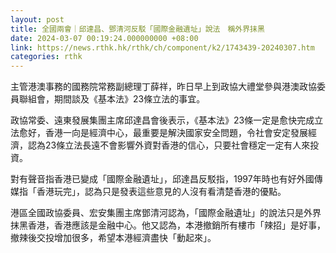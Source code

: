 ```yaml
---
layout: post
title: 全國兩會｜邱達昌、鄧清河反駁「國際金融遺址」說法　稱外界抹黑
date: 2024-03-07 00:19:24.000000000 +08:00
link: https://news.rthk.hk/rthk/ch/component/k2/1743439-20240307.htm
categories: rthk
---
```


主管港澳事務的國務院常務副總理丁薛祥，昨日早上到政協大禮堂參與港澳政協委員聯組會，期間談及《基本法》23條立法的事宜。

政協常委、遠東發展集團主席邱達昌會後表示，《基本法》23條一定是愈快完成立法愈好，香港一向是經濟中心，最重要是解決國家安全問題，令社會安定發展經濟，認為23條立法長遠不會影響外資對香港的信心，只要社會穩定一定有人來投資。

對有聲音指香港已變成「國際金融遺址」，邱達昌反駁指，1997年時也有好外國傳媒指「香港玩完」，認為只是發表這些意見的人沒有看清楚香港的優點。

港區全國政協委員、宏安集團主席鄧清河認為，「國際金融遺址」的說法只是外界抹黑香港，香港應該是金融中心。他又認為，本港撤銷所有樓市「辣招」是好事，撤辣後交投增加很多，希望本港經濟盡快「動起來」。
